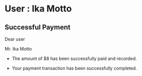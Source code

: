 User : Ika Motto
=============

Successful Payment
---------------------

Dear user

Mr. Ika Motto

* The amount of $8 has been successfully paid and recorded.
* Your payment transaction has been successfully completed.






  
  ##
